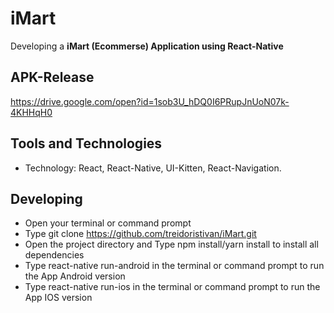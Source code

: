 # iMart 

Developing a **iMart (Ecommerse) Application using React-Native**

## APK-Release

https://drive.google.com/open?id=1sob3U_hDQ0I6PRupJnUoN07k-4KHHqH0

## Tools and Technologies

- Technology: React, React-Native, UI-Kitten, React-Navigation.

## Developing

- Open your terminal or command prompt
- Type git clone https://github.com/treidoristivan/iMart.git
- Open the project directory and Type npm install/yarn install to install all dependencies
- Type react-native run-android in the terminal or command prompt to run the App Android version
- Type react-native run-ios in the terminal or command prompt to run the App IOS version

